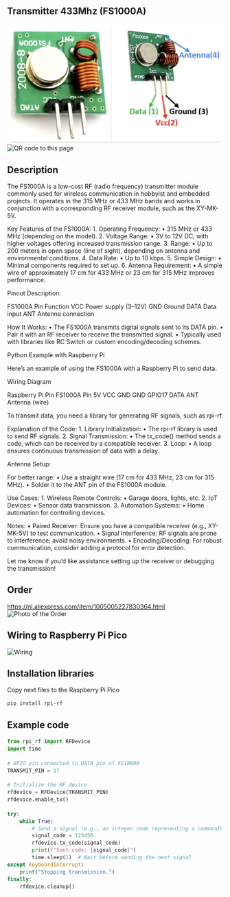 ## Transmitter 433Mhz (FS1000A)
<img src="FS1000A_Photo.jpg" alt="Photo of the component">
<img src="FS1000A_QR_code.jpg" alt="QR code to this page" width="80" height="80">

## Description
The FS1000A is a low-cost RF (radio frequency) transmitter module commonly used for wireless communication in hobbyist and embedded projects. It operates in the 315 MHz or 433 MHz bands and works in conjunction with a corresponding RF receiver module, such as the XY-MK-5V.

Key Features of the FS1000A:
	1.	Operating Frequency:
	•	315 MHz or 433 MHz (depending on the model).
	2.	Voltage Range:
	•	3V to 12V DC, with higher voltages offering increased transmission range.
	3.	Range:
	•	Up to 200 meters in open space (line of sight), depending on antenna and environmental conditions.
	4.	Data Rate:
	•	Up to 10 kbps.
	5.	Simple Design:
	•	Minimal components required to set up.
	6.	Antenna Requirement:
	•	A simple wire of approximately 17 cm for 433 MHz or 23 cm for 315 MHz improves performance.

Pinout Description:

FS1000A Pin	Function
VCC	Power supply (3–12V)
GND	Ground
DATA	Data input
ANT	Antenna connection

How It Works:
	•	The FS1000A transmits digital signals sent to its DATA pin.
	•	Pair it with an RF receiver to receive the transmitted signal.
	•	Typically used with libraries like RC Switch or custom encoding/decoding schemes.

Python Example with Raspberry Pi

Here’s an example of using the FS1000A with a Raspberry Pi to send data.

Wiring Diagram

Raspberry Pi Pin	FS1000A Pin
5V	VCC
GND	GND
GPIO17	DATA
ANT	Antenna (wire)

To transmit data, you need a library for generating RF signals, such as rpi-rf.

Explanation of the Code:
	1.	Library Initialization:
	•	The rpi-rf library is used to send RF signals.
	2.	Signal Transmission:
	•	The tx_code() method sends a code, which can be received by a compatible receiver.
	3.	Loop:
	•	A loop ensures continuous transmission of data with a delay.

Antenna Setup:

For better range:
	•	Use a straight wire (17 cm for 433 MHz, 23 cm for 315 MHz).
	•	Solder it to the ANT pin of the FS1000A module.

Use Cases:
	1.	Wireless Remote Controls:
	•	Garage doors, lights, etc.
	2.	IoT Devices:
	•	Sensor data transmission.
	3.	Automation Systems:
	•	Home automation for controlling devices.

Notes:
	•	Paired Receiver: Ensure you have a compatible receiver (e.g., XY-MK-5V) to test communication.
	•	Signal Interference: RF signals are prone to interference; avoid noisy environments.
	•	Encoding/Decoding: For robust communication, consider adding a protocol for error detection.

Let me know if you’d like assistance setting up the receiver or debugging the transmission!

## Order
<a href="https://nl.aliexpress.com/item/1005005227830364.html">https://nl.aliexpress.com/item/1005005227830364.html</a>
<img src="FS1000A_Order.jpg" alt="Photo of the Order">

## Wiring to Raspberry Pi Pico
<img src="FS1000A_Wiring.jpg" alt="Wiring" >

## Installation libraries
Copy next files to the Raspberry Pi Pico

```bash
pip install rpi-rf
```

## Example code

```python
from rpi_rf import RFDevice
import time

# GPIO pin connected to DATA pin of FS1000A
TRANSMIT_PIN = 17

# Initialize the RF device
rfdevice = RFDevice(TRANSMIT_PIN)
rfdevice.enable_tx()

try:
    while True:
        # Send a signal (e.g., an integer code representing a command)
        signal_code = 123456
        rfdevice.tx_code(signal_code)
        print(f"Sent code: {signal_code}")
        time.sleep(1)  # Wait before sending the next signal
except KeyboardInterrupt:
    print("Stopping transmission.")
finally:
    rfdevice.cleanup()
```




